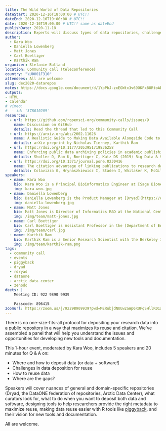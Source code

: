 ```yaml
---
title: The Wild World of Data Repositories
dateStart: 2020-12-16T18:00:00 # UTC!!
dateEnd: 2020-12-16T19:00:00 # UTC!!
date: 2020-12-16T19:00:00 # UTC!! same as dateEnd
publishDate: 2020-11-18
description: Experts will discuss types of data repositories, challenges in data deposition and reuse, vision for new tools
author:
  - Kara Woo
  - Daniella Lowenberg
  - Matt Jones
  - Carl Boettiger
  - Karthik Ram
organizer: Stefanie Butland
location: Community call (teleconference)
country: "\U0001F310"
attendees: All are welcome
slug: dec2020-datarepos
notes: https://docs.google.com/document/d/1YpPbJ-zxEGWtx3v69OKFx8URtoADbU-Km5a8xSbi4EI/
outputs:
- HTML
- Calendar
# vimeo:
#  - id: '378010209'
resources:
  - url: https://github.com/ropensci-org/community-calls/issues/9
    name: Discussion on GitHub
    details: Read the thread that led to this Community Call
  - url: https://arxiv.org/abs/2002.11626
    name: A Realistic Guide to Making Data Available Alongside Code to Improve Reproducibility
    details: arXiv preprint by Nicholas Tierney, Karthik Ram
  - url: https://doi.org/10.1177/2053951719836258
    name: Enforcing public data archiving policies in academic publishing. A study of ecology journals
    details: Sholler D, Ram K, Boettiger C, Katz DS (2019) Big Data & Society.
  - url: https://doi.org/10.1371/journal.pone.0230416
    name: The citation advantage of linking publications to research data
    details: Colavizza G, Hrynaszkiewicz I, Staden I, Whitaker K, McGillivray B (2020) PLoS ONE 15(4), e0230416. 
speakers:
  - name: Kara Woo
    bio: Kara Woo is a Principal Bioinformatics Engineer at [Sage Bionetworks](http://sagebionetworks.org/) where she leads a team of developers building tools and infrastructure for open science. Kara is a member of the rOpenSci Code of Conduct committee. Kara on [GitHub](https://github.com/karawoo), [Twitter](https://twitter.com/kara_woo), [Website](https://karawoo.com/)
    img: kara-woo.jpg
  - name: Daniella Lowenberg
    bio: Daniella Lowenberg is the Product Manager at [Dryad](https://datadryad.org/) and Principal Investigator of [Make Data Count](https://makedatacount.org/) within the California Digital Library at University of California. Daniella on [GitHub](https://github.com/dlowenberg), [Twitter](https://twitter.com/danilowenberg)
    img: daniella-lowenberg.jpg
  - name: Matt Jones
    bio: Matt Jones is Director of Informatics R&D at the National Center for Ecological Analysis and Synthesis ([NCEAS](https://www.nceas.ucsb.edu/)), Principal Investigator of the [NSF Arctic Data Center](https://arcticdata.io/), and Director of [DataONE](https://www.dataone.org/) at University of California Santa Barbara. Matt on [GitHub](https://github.com/mbjones), [Twitter](https://twitter.com/metamattj), [Website](http://matt.magisa.org/)
    img: /img/team/matt-jones.jpg
  - name: Carl Boettiger
    bio: Carl Boettiger is Assistant Professor in the [Department of Environmental Science, Policy and Management at UC Berkeley](http://ourenvironment.berkeley.edu/), a Co-founder and strategic advisor of rOpenSci. Carl on [GitHub](https://github.com/cboettig), [Twitter](https://twitter.com/cboettig), [Website](https://www.carlboettiger.info/)
    img: /img/team/carl.jpg
  - name: Karthik Ram
    bio: Karthik Ram is a Senior Research Scientist with the Berkeley Institute for Data Science, Project Lead and Co-founder of rOpenSci, Editor for rOpenSci Software Peer Review. He has a PhD in Ecology and Evolution. Karthik on [GitHub](https://github.com/karthik), [Twitter](https://twitter.com/\_inundata), [Website](http://karthik.io/)
    img: /img/team/karthik-ram.png
tags:
  - community call
  - events
  - piggyback
  - dryad
  - rdryad
  - dataone
  - arctic data center
  - zenodo
deets: |
    Meeting ID: 922 9890 9939
    
    Passcode: 896415
zoomurl: https://zoom.us/j/92298909939?pwd=MERubjdNUUw2aWp6RUFqSHllR01adz09
---
```

There is no one-size-fits-all protocol for depositing your research data into a public repository in a way that maximizes its reuse and citation. We've assembled a panel that will help you understand the issues and opportunities for developing new tools and documentation. 

This 1-hour event, moderated by Kara Woo, includes 5 speakers and 20 minutes for Q & A on:

* Where and how to deposit data (or data + software!)
* Challenges in data deposition for reuse
* How to reuse data
* Where are the gaps?

Speakers will cover nuances of general and domain-specific repositories (Dryad, the DataONE federation of repositories, Arctic Data Center), what curators look for, what to do when you want to deposit both data and software, designing tools to help researchers provide the right metadata to maximize reuse, making data reuse easier with R tools like [piggyback](https://docs.ropensci.org/piggyback/), and their vision for new tools and documentation.

All are welcome.
